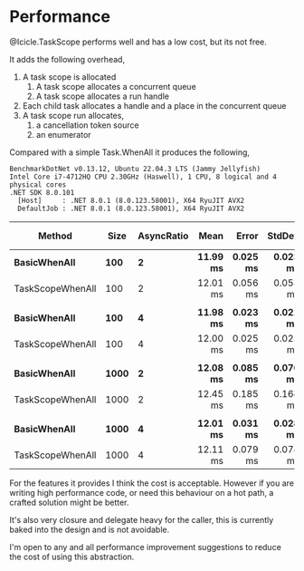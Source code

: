 # Performance

@Icicle.TaskScope performs well and has a low cost, but its not free.

It adds the following overhead,

1. A task scope is allocated
   1. A task scope allocates a concurrent queue
   2. A task scope allocates a run handle
2. Each child task allocates a handle and a place in the concurrent queue
3. A task scope run allocates,
   1. a cancellation token source
   2. an enumerator

Compared with a simple Task.WhenAll it produces the
following,

<!-- markdownlint-disable MD013 -->

```shell
BenchmarkDotNet v0.13.12, Ubuntu 22.04.3 LTS (Jammy Jellyfish)
Intel Core i7-4712HQ CPU 2.30GHz (Haswell), 1 CPU, 8 logical and 4 physical cores
.NET SDK 8.0.101
  [Host]     : .NET 8.0.1 (8.0.123.58001), X64 RyuJIT AVX2
  DefaultJob : .NET 8.0.1 (8.0.123.58001), X64 RyuJIT AVX2
```

| Method           | Size     | AsyncRatio |         Mean |        Error |       StdDev |    Ratio |  RatioSD |        Gen0 |    Gen1 |     Allocated | Alloc Ratio |
|------------------|----------|------------|-------------:|-------------:|-------------:|---------:|---------:|------------:|--------:|--------------:|------------:|
| **BasicWhenAll** | **100**  | **2**      | **11.99 ms** | **0.025 ms** | **0.023 ms** | **1.00** | **0.00** |       **-** |   **-** |  **17.84 KB** |    **1.00** |
| TaskScopeWhenAll | 100      | 2          |     12.01 ms |     0.056 ms |     0.053 ms |     1.00 |     0.01 |     15.6250 |       - |       48.8 KB |        2.74 |
|                  |          |            |              |              |              |          |          |             |         |               |             |
| **BasicWhenAll** | **100**  | **4**      | **11.98 ms** | **0.023 ms** | **0.021 ms** | **1.00** | **0.00** |       **-** |   **-** |   **10.8 KB** |    **1.00** |
| TaskScopeWhenAll | 100      | 4          |     12.00 ms |     0.025 ms |     0.023 ms |     1.00 |     0.00 |           - |       - |      33.96 KB |        3.14 |
|                  |          |            |              |              |              |          |          |             |         |               |             |
| **BasicWhenAll** | **1000** | **2**      | **12.08 ms** | **0.085 ms** | **0.076 ms** | **1.00** | **0.00** | **46.8750** |   **-** | **169.02 KB** |    **1.00** |
| TaskScopeWhenAll | 1000     | 2          |     12.45 ms |     0.185 ms |     0.164 ms |     1.03 |     0.02 |    109.3750 | 46.8750 |     477.71 KB |        2.83 |
|                  |          |            |              |              |              |          |          |             |         |               |             |
| **BasicWhenAll** | **1000** | **4**      | **12.01 ms** | **0.031 ms** | **0.028 ms** | **1.00** | **0.00** | **31.2500** |   **-** |   **98.7 KB** |    **1.00** |
| TaskScopeWhenAll | 1000     | 4          |     12.11 ms |     0.079 ms |     0.074 ms |     1.01 |     0.01 |     93.7500 | 31.2500 |     329.27 KB |        3.34 |

<!-- markdownlint-enable MD013 -->

For the features it provides I think the cost is acceptable.
However if you are writing high performance code, or need this behaviour on a
hot path, a crafted solution might be better.

It's also very closure and delegate heavy for the caller, this is currently
baked into the design and is not avoidable.

I'm open to any and all performance improvement suggestions to reduce the cost
of using this abstraction.
